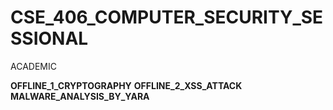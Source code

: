 # CSE_406_COMPUTER_SECURITY_SESSIONAL
ACADEMIC

**OFFLINE_1_CRYPTOGRAPHY**
**OFFLINE_2_XSS_ATTACK**
**MALWARE_ANALYSIS_BY_YARA**

